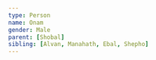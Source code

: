 ```yaml
---
type: Person
name: Onam
gender: Male
parent: [Shobal]
sibling: [Alvan, Manahath, Ebal, Shepho]
---
```

